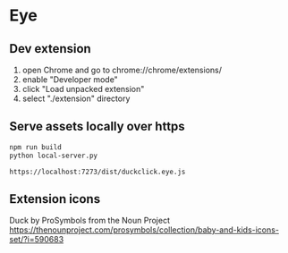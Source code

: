 # Eye

## Dev extension

1) open Chrome and go to chrome://chrome/extensions/
2) enable "Developer mode"
3) click "Load unpacked extension"
4) select "./extension" directory

## Serve assets locally over https

```sh
npm run build
python local-server.py
```

`https://localhost:7273/dist/duckclick.eye.js`

## Extension icons

Duck by ProSymbols from the Noun Project
https://thenounproject.com/prosymbols/collection/baby-and-kids-icons-set/?i=590683
